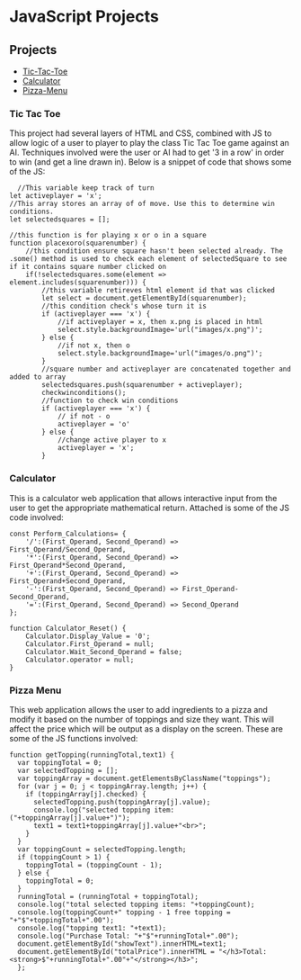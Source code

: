 # JavaScript Projects

## Projects 

* [Tic-Tac-Toe](#Tic-Tac-Toe) 
* [Calculator](#Calculator)
* [Pizza-Menu](#Pizza-Menu)


### Tic Tac Toe
This project had several layers of HTML and CSS, combined with JS to allow logic of a user to player to play the class Tic Tac Toe game against an AI. Techniques involved were the user or AI had to get '3 in a row' in order to win (and get a line drawn in). Below is a snippet of code that shows some of the JS: 

      //This variable keep track of turn
    let activeplayer = 'x';
    //This array stores an array of of move. Use this to determine win conditions.
    let selectedsquares = [];

    //this function is for playing x or o in a square
    function placexoro(squarenumber) {
        //this condition ensure square hasn't been selected already. The .some() method is used to check each element of selectedSquare to see if it contains square number clicked on
        if(!selectedsquares.some(element => element.includes(squarenumber))) {
            //this variable retireves html element id that was clicked
            let select = document.getElementById(squarenumber);
            //this condition check's whose turn it is
            if (activeplayer === 'x') {
                //if activeplayer = x, then x.png is placed in html
                select.style.backgroundImage='url("images/x.png")';
            } else {
                //if not x, then o
                select.style.backgroundImage='url("images/o.png")';
            }
            //square number and activeplayer are concatenated together and added to array
            selectedsquares.push(squarenumber + activeplayer); 
            checkwinconditions(); 
            //function to check win conditions
            if (activeplayer === 'x') {
                // if not - o
                activeplayer = 'o'
            } else {
                //change active player to x
                activeplayer = 'x';
            }
            
 ### Calculator
This is a calculator web application that allows interactive input from the user to get the appropriate mathematical return. Attached is some of the JS code involved:

    const Perform_Calculations= {
        '/':(First_Operand, Second_Operand) => First_Operand/Second_Operand, 
        '*':(First_Operand, Second_Operand) => First_Operand*Second_Operand,
        '+':(First_Operand, Second_Operand) => First_Operand+Second_Operand,
        '-':(First_Operand, Second_Operand) => First_Operand-Second_Operand,
        '=':(First_Operand, Second_Operand) => Second_Operand
    };

    function Calculator_Reset() {
        Calculator.Display_Value = '0';
        Calculator.First_Operand = null;
        Calculator.Wait_Second_Operand = false;
        Calculator.operator = null;
    }
    
 ### Pizza Menu
This web application allows the user to add ingredients to a pizza and modify it based on the number of toppings and size they want. This will affect the price which will be output as a display on the screen. These are some of the JS functions involved:

    function getTopping(runningTotal,text1) {
      var toppingTotal = 0;
      var selectedTopping = [];
      var toppingArray = document.getElementsByClassName("toppings");
      for (var j = 0; j < toppingArray.length; j++) {
        if (toppingArray[j].checked) {
          selectedTopping.push(toppingArray[j].value);
          console.log("selected topping item: ("+toppingArray[j].value+")");
          text1 = text1+toppingArray[j].value+"<br>";
        }
      }
      var toppingCount = selectedTopping.length;
      if (toppingCount > 1) {
        toppingTotal = (toppingCount - 1);
      } else {
        toppingTotal = 0;
      }
      runningTotal = (runningTotal + toppingTotal);
      console.log("total selected topping items: "+toppingCount);
      console.log(toppingCount+" topping - 1 free topping = "+"$"+toppingTotal+".00");
      console.log("topping text1: "+text1);
      console.log("Purchase Total: "+"$"+runningTotal+".00");
      document.getElementById("showText").innerHTML=text1;
      document.getElementById("totalPrice").innerHTML = "</h3>Total: <strong>$"+runningTotal+".00"+"</strong></h3>";
      };	
